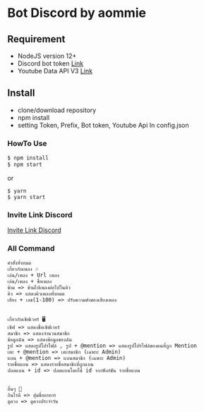 # Bot Discord by aommie
## Requirement
* NodeJS version 12+
* Discord bot token [Link](https://discord.com/developers/applications)
* Youtube Data API V3 [Link](https://developers.google.com/youtube/v3)

## Install
* clone/download repository 
* npm install 
* setting Token, Prefix, Bot token, Youtube Api In config.json 

### HowTo Use

```bash
$ npm install
$ npm start
```
or
```
$ yarn
$ yarn start
```
### Invite Link Discord 

[Invite Link Discord](https://discord.com/oauth2/authorize?client_id=718169475777822841&scope=bot&permissions=8)

### All Command
```
คำสั่งทั้งหมด
เกี่ยวกับเพลง 🎶
เล่น/เพลง + Url เพลง
เล่น/เพลง + ชื่อเพลง
ข้าม => ข้ามไปเพลงต่อไปในคิว
คิว => แสดงคิวเพลงทั้งหมด
เสียง + เลข(1-100) => ปรับความดังของเสียงเพลง
​
​
เกี่ยวกับเซิฟเวอร์ 🖥
เซิฟ => แสดงชื่อเซิฟเวอร์
สมาชิก => แสดงจำนวนสมาชิก
ข้อมูลฉัน => แสดงข้อมูลของฉัน
รูป => แสดงรูปโปรไฟล์ , รูป + @mention => แสดงรูปโปรไฟล์ของคนที่ถูก Mention
เตะ + @mention => เตะสมาชิก (เฉพาะ Admin)
แบน + @mention => แบนสมาชิก (เฉพาะ Admin)
รายชื่อแบน => แสดงรายชื่อสมาชิกที่ถูกแบน
ปลดแบน + id => ปลดแบนโดยใช้ id จากฟังก์ชัน รายชื่อแบน
​
​
อื่นๆ 🧸
กินไรดี => สุ่มชื่ออาหาร
ดูดวง => ดูดวงประจำวัน
```